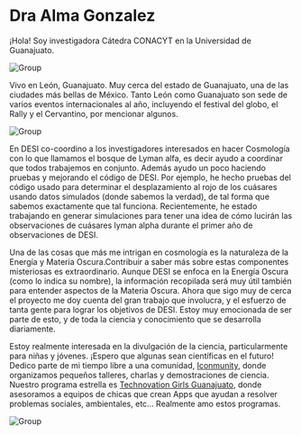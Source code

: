 # Dra Alma Gonzalez

¡Hola! Soy investigadora Cátedra CONACYT en la Universidad de Guanajuato. 

![Group](https://github.com/michaelJwilson/DESI-HighSchool/blob/master/Developers/images/Alma_mayall.jpg)

Vivo en León, Guanajuato. Muy cerca del estado de Guanajuato, una de las ciudades más bellas de México.
Tanto León como Guanajuato son sede de varios eventos internacionales al año, incluyendo el festival del globo, el Rally y el Cervantino, por mencionar algunos. 

![Group](https://github.com/michaelJwilson/DESI-HighSchool/blob/master/Developers/images/Cervantino.png)

En DESI co-coordino a los investigadores interesados en hacer Cosmología con lo que llamamos el bosque de Lyman alfa, es decir ayudo a coordinar que todos trabajemos en conjunto. 
Además ayudo un poco haciendo pruebas y mejorando el código de DESI. Por ejemplo, he hecho pruebas del código usado para determinar el desplazamiento al rojo de los cuásares usando datos simulados (donde sabemos la verdad), de tal forma que sabemos exactamente que tal funciona. Recientemente, he estado trabajando en generar simulaciones para tener una idea de cómo lucirán las observaciones de cuásares lyman alpha durante el primer año de observaciones de DESI. 
 
Una de las cosas que más me intrigan en cosmología es la naturaleza de la Energía y Materia Oscura.Contribuir a saber más sobre estas componentes misteriosas es extraordinario.
Aunque DESI se enfoca en la Energía Oscura (como lo indica su nombre), la información recopilada será muy útil también para entender aspectos de la Materia Oscura. 
Ahora que sigo muy de cerca el proyecto me doy cuenta del gran trabajo que involucra, y el esfuerzo de tanta gente para lograr los objetivos de DESI.
Estoy muy emocionada de ser parte de esto, y de toda la ciencia y conocimiento que se desarrolla diariamente. 

Estoy realmente interesada en la divulgación de la ciencia, particularmente para niñas y jóvenes. ¡Espero que algunas sean científicas en el futuro! Dedico parte de mi tiempo libre a una comunidad, [Iconmunity](https://www.instagram.com/iconmunity/), donde organizamos pequeños talleres, charlas y demostraciones de ciencia. Nuestro programa estrella es  [Technovation Girls Guanajuato](https://twitter.com/TechnovationGTO), donde asesoramos a equipos de chicas que crean Apps que ayudan a resolver problemas sociales, ambientales, etc… Realmente amo estos programas.

![Group](https://github.com/michaelJwilson/DESI-HighSchool/blob/master/Developers/images/Alma_outreach.jpg)
